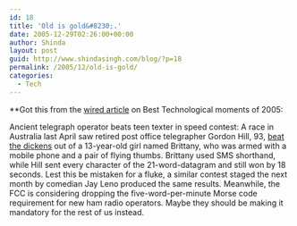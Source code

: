 ```yaml
---
id: 18
title: 'Old is gold&#8230;.'
date: 2005-12-29T02:26:00+00:00
author: Shinda
layout: post
guid: http://www.shindasingh.com/blog/?p=18
permalink: /2005/12/old-is-gold/
categories:
  - Tech
---
```

**Got this from the [wired article](http://www.wired.com/news/technology/0,69900-1.html?tw=wn_story_page_next1) on Best Technological moments of 2005:</p> 

Ancient telegraph operator beats teen texter in speed contest:</strong> A race in Australia last April saw retired post office telegrapher Gordon Hill, 93, [beat the dickens](http://www.timesonline.co.uk/printFriendly/0,,1-2-1571664,00.html) out of a 13-year-old girl named Brittany, who was armed with a mobile phone and a pair of flying thumbs. Brittany used SMS shorthand, while Hill sent every character of the 21-word-datagram and still won by 18 seconds. Lest this be mistaken for a fluke, a similar contest staged the next month by comedian Jay Leno produced the same results. Meanwhile, the FCC is considering dropping the five-word-per-minute Morse code requirement for new ham radio operators. Maybe they should be making it mandatory for the rest of us instead.